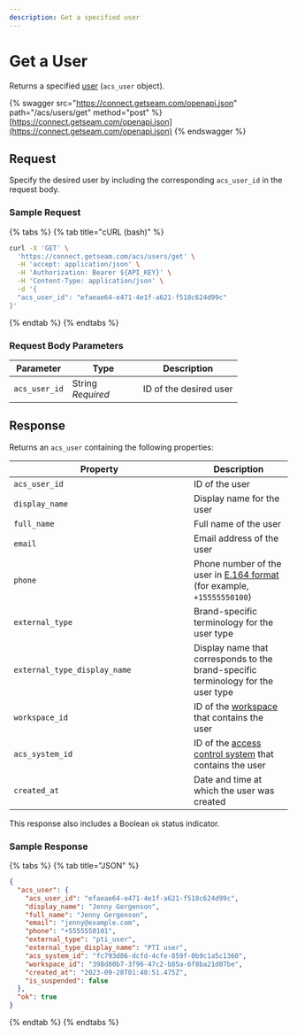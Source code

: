 ```yaml
---
description: Get a specified user
---
```


# Get a User

Returns a specified [user](../../../products/access-systems/#what-is-a-user) (`acs_user` object).

{% swagger src="https://connect.getseam.com/openapi.json" path="/acs/users/get" method="post" %}
[https://connect.getseam.com/openapi.json](https://connect.getseam.com/openapi.json)
{% endswagger %}

## Request

Specify the desired user by including the corresponding `acs_user_id` in the request body.

### Sample Request

{% tabs %}
{% tab title="cURL (bash)" %}
```bash
curl -X 'GET' \
  'https://connect.getseam.com/acs/users/get' \
  -H 'accept: application/json' \
  -H 'Authorization: Bearer ${API_KEY}' \
  -H 'Content-Type: application/json' \
  -d '{
  "acs_user_id": "efaeae64-e471-4e1f-a621-f518c624d99c"
}'
```
{% endtab %}
{% endtabs %}

### Request Body Parameters

<table><thead><tr><th>Parameter</th><th width="112.33333333333331">Type</th><th>Description</th></tr></thead><tbody><tr><td><code>acs_user_id</code></td><td>String<br><em>Required</em></td><td>ID of the desired user</td></tr></tbody></table>

## Response

Returns an `acs_user` containing the following properties:

<table><thead><tr><th width="310">Property</th><th>Description</th></tr></thead><tbody><tr><td><code>acs_user_id</code></td><td>ID of the user</td></tr><tr><td><code>display_name</code></td><td>Display name for the user</td></tr><tr><td><code>full_name</code></td><td>Full name of the user</td></tr><tr><td><code>email</code></td><td>Email address of the user</td></tr><tr><td><code>phone</code></td><td>Phone number of the user in <a href="https://www.itu.int/rec/T-REC-E.164/en">E.164 format</a> (for example, <code>+15555550100</code>)</td></tr><tr><td><code>external_type</code></td><td>Brand-specific terminology for the user type</td></tr><tr><td><code>external_type_display_name</code></td><td>Display name that corresponds to the brand-specific terminology for the user type</td></tr><tr><td><code>workspace_id</code></td><td>ID of the <a href="../../../core-concepts/workspaces/">workspace</a> that contains the user</td></tr><tr><td><code>acs_system_id</code></td><td>ID of the <a href="../../../products/access-systems/">access control system</a> that contains the user</td></tr><tr><td><code>created_at</code></td><td>Date and time at which the user was created</td></tr></tbody></table>

This response also includes a Boolean `ok` status indicator.

### Sample Response

{% tabs %}
{% tab title="JSON" %}
```json
{
  "acs_user": {
    "acs_user_id": "efaeae64-e471-4e1f-a621-f518c624d99c",
    "display_name": "Jenny Gergenson",
    "full_name": "Jenny Gergenson",
    "email": "jenny@example.com",
    "phone": "+5555550101",
    "external_type": "pti_user",
    "external_type_display_name": "PTI user",
    "acs_system_id": "fc793d86-dcfd-4cfe-859f-0b9c1a5c1360",
    "workspace_id": "398d80b7-3f96-47c2-b85a-6f8ba21d07be",
    "created_at": "2023-09-28T01:40:51.475Z",
    "is_suspended": false
  },
  "ok": true
}
```
{% endtab %}
{% endtabs %}
